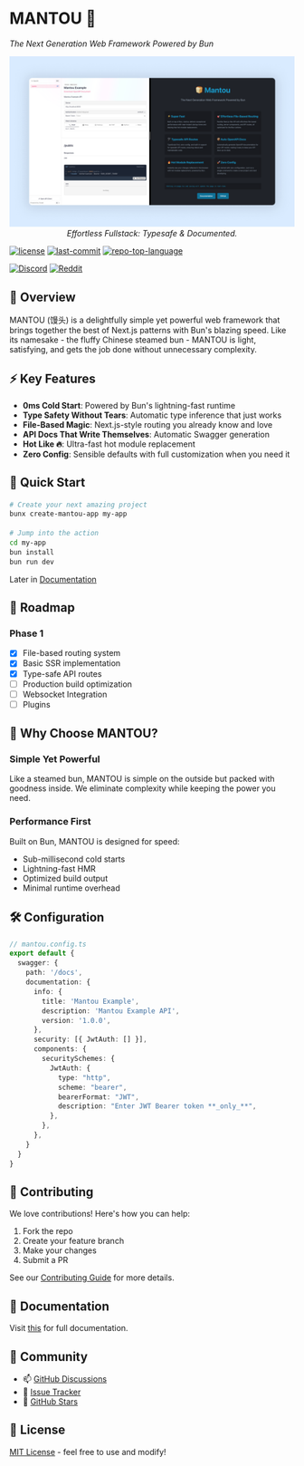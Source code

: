 # MANTOU 🍞

*The Next Generation Web Framework Powered by Bun*

![preview](/images/mantou-preview.png)
<i style="display:flex;width: 100%; justify-content: center;">Effortless Fullstack: Typesafe & Documented.</i>

[![license](https://img.shields.io/github/license/ppenter/mantou?style=default&logo=opensourceinitiative&logoColor=white&color=ffca7f)](LICENSE)
[![last-commit](https://img.shields.io/github/last-commit/ppenter/mantou?style=default&logo=git&logoColor=white&color=ffca7f)](https://github.com/ppenter/mantou/commits/master)
[![repo-top-language](https://img.shields.io/github/languages/top/ppenter/mantou?style=default&color=ffca7f)](https://github.com/ppenter/mantou/search?l=typescript)

[![Discord](https://img.shields.io/discord/1329129791483416596?color=7289da&label=discord&logo=discord&logoColor=white)](https://discord.gg/nhJgvxUTpp)
[![Reddit](https://img.shields.io/reddit/subreddit-subscribers/mantoubun?style=social)](https://www.reddit.com/r/mantoubun/)

## 🌟 Overview

MANTOU (馒头) is a delightfully simple yet powerful web framework that brings together the best of Next.js patterns with Bun's blazing speed. Like its namesake - the fluffy Chinese steamed bun - MANTOU is light, satisfying, and gets the job done without unnecessary complexity.

## ⚡️ Key Features

- **0ms Cold Start**: Powered by Bun's lightning-fast runtime
- **Type Safety Without Tears**: Automatic type inference that just works
- **File-Based Magic**: Next.js-style routing you already know and love
- **API Docs That Write Themselves**: Automatic Swagger generation
- **Hot Like 🔥**: Ultra-fast hot module replacement
- **Zero Config**: Sensible defaults with full customization when you need it

## 🚀 Quick Start

```bash
# Create your next amazing project
bunx create-mantou-app my-app

# Jump into the action
cd my-app
bun install
bun run dev
```
Later in [Documentation](https://kao-xiang.github.io/mantou/)

## 🎯 Roadmap

### Phase 1
- [x] File-based routing system
- [x] Basic SSR implementation
- [x] Type-safe API routes
- [ ] Production build optimization
- [ ] Websocket Integration
- [ ] Plugins

## 🎨 Why Choose MANTOU?

### Simple Yet Powerful
Like a steamed bun, MANTOU is simple on the outside but packed with goodness inside. We eliminate complexity while keeping the power you need.

### Performance First
Built on Bun, MANTOU is designed for speed:
- Sub-millisecond cold starts
- Lightning-fast HMR
- Optimized build output
- Minimal runtime overhead

## 🛠 Configuration

```typescript
// mantou.config.ts
export default {
  swagger: {
    path: '/docs',
    documentation: {
      info: {
        title: 'Mantou Example',
        description: 'Mantou Example API',
        version: '1.0.0',
      },
      security: [{ JwtAuth: [] }],
      components: {
        securitySchemes: {
          JwtAuth: {
            type: "http",
            scheme: "bearer",
            bearerFormat: "JWT",
            description: "Enter JWT Bearer token **_only_**",
          },
        },
      },
    }
  }
}
```

## 🤝 Contributing

We love contributions! Here's how you can help:

1. Fork the repo
2. Create your feature branch
3. Make your changes
4. Submit a PR

See our [Contributing Guide](CONTRIBUTING.md) for more details.

## 📘 Documentation

Visit [this](https://mantou.gitbook.io/docs) for full documentation.

## 💬 Community

- 📫 [GitHub Discussions](https://github.com/ppenter/mantou/discussions)
- 🐛 [Issue Tracker](https://github.com/ppenter/mantou/issues)
- 🌟 [GitHub Stars](https://github.com/ppenter/mantou/stargazers)

## 📄 License

[MIT License](LICENSE) - feel free to use and modify!
